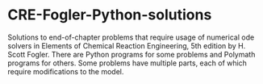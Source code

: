 # CRE-Fogler-Python-solutions
 Solutions to end-of-chapter problems that require usage of numerical ode solvers in Elements of Chemical Reaction Engineering, 5th edition by H. Scott Fogler. There are Python programs for some problems and Polymath programs for others.
 Some problems have multiple parts, each of which require modifications to the model. 

